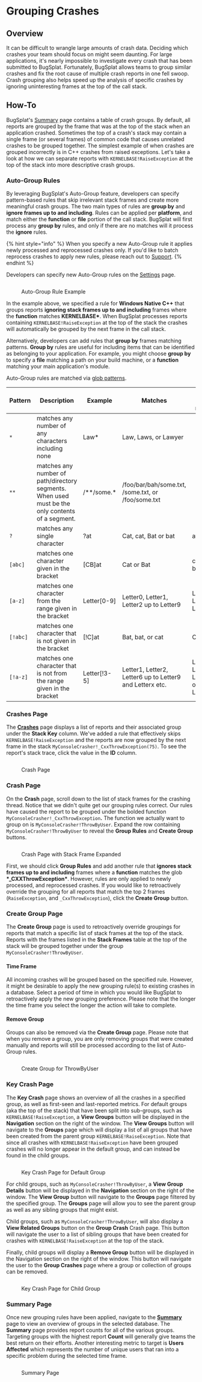 # Grouping Crashes

## Overview

It can be difficult to wrangle large amounts of crash data. Deciding which crashes your team should focus on might seem daunting. For large applications, it's nearly impossible to investigate every crash that has been submitted to BugSplat. Fortunately, BugSplat allows teams to group similar crashes and fix the root cause of multiple crash reports in one fell swoop. Crash grouping also helps speed up the analysis of specific crashes by ignoring uninteresting frames at the top of the call stack.

## How-To

BugSplat's [Summary](https://app.bugsplat.com/v2/summary) page contains a table of crash groups. By default, all reports are grouped by the frame that was at the top of the stack when an application crashed. Sometimes the top of a crash's stack may contain a single frame (or several frames) of common code that causes unrelated crashes to be grouped together. The simplest example of when crashes are grouped incorrectly is in C++ crashes from raised exceptions. Let's take a look at how we can separate reports with `KERNELBASE!RaiseException` at the top of the stack into more descriptive crash groups.

### Auto-Group Rules

By leveraging BugSplat's Auto-Group feature, developers can specify pattern-based rules that skip irrelevant stack frames and create more meaningful crash groups. The two main types of rules are **group by** and **ignore frames up to and including**. Rules can be applied per **platform**, and match either the **function** or **file** portion of the call stack. BugSplat will first process any **group by** rules, and only if there are no matches will it process the **ignore** rules.

{% hint style="info" %}
When you specify a new Auto-Group rule it applies newly processed and reprocessed crashes only. If you'd like to batch reprocess crashes to apply new rules, please reach out to [Support](mailto:support@bugsplat.com).
{% endhint %}

Developers can specify new Auto-Group rules on the [Settings](https://app.bugsplat.com/v2/settings/database/grouping) page.

<figure><img src="../../.gitbook/assets/auto-group.gif" alt=""><figcaption><p>Auto-Group Rule Example</p></figcaption></figure>

In the example above, we specified a rule for **Windows Native C++** that groups reports **ignoring stack frames up to and including** frames where the **function** matches **KERNELBASE\***. When BugSplat processes reports containing `KERNELBASE!RaiseException` at the top of the stack the crashes will automatically be grouped by the next frame in the call stack.

Alternatively, developers can add rules that **group by** frames matching patterns. **Group by** rules are useful for including items that can be identified as belonging to your application. For example, you might choose **group by** to specify a **file** matching a path on your build machine, or a **function** matching your main application's module.

Auto-Group rules are matched via [glob patterns](https://en.wikipedia.org/wiki/Glob\_\(programming\)).

| Pattern  | Description                                                                                      | Example       | Matches                                                  | Does not match                        |
| -------- | ------------------------------------------------------------------------------------------------ | ------------- | -------------------------------------------------------- | ------------------------------------- |
| `*`      | matches any number of any characters including none                                              | Law\*         | Law, Laws, or Lawyer                                     |                                       |
| `**`     | matches any number of path/directory segments. When used must be the only contents of a segment. | /\*\*/some.\* | /foo/bar/bah/some.txt, /some.txt, or /foo/some.txt       |                                       |
| `?`      | matches any single character                                                                     | ?at           | Cat, cat, Bat or bat                                     | at                                    |
| `[abc]`  | matches one character given in the bracket                                                       | \[CB]at       | Cat or Bat                                               | cat or bat                            |
| `[a-z]`  | matches one character from the range given in the bracket                                        | Letter\[0-9]  | Letter0, Letter1, Letter2 up to Letter9                  | Letters, Letter or Letter10           |
| `[!abc]` | matches one character that is not given in the bracket                                           | \[!C]at       | Bat, bat, or cat                                         | Cat                                   |
| `[!a-z]` | matches one character that is not from the range given in the bracket                            | Letter\[!3-5] | Letter1, Letter2, Letter6 up to Letter9 and Letterx etc. | Letter3, Letter4, Letter5 or Letterxx |

### Crashes Page

The [**Crashes**](https://app.bugsplat.com/v2/crashes) page displays a list of reports and their associated group under the **Stack Key** column. We've added a rule that effectively skips `KERNELBASE!RaiseException` and the reports are now grouped by the next frame in the stack `MyConsoleCrasher!_CxxThrowException(75)`. To see the report's stack trace, click the value in the **ID** column.

<figure><img src="../../.gitbook/assets/image (1).png" alt=""><figcaption><p>Crash Page</p></figcaption></figure>

### Crash Page

On the **Crash** page, scroll down to the list of stack frames for the crashing thread. Notice that we didn't quite get our grouping rules correct. Our rules have caused the report to be grouped under the bolded function `MyConsoleCrasher!_CxxThrowException`**.** The function we actually want to group on is `MyConsoleCrasher!ThrowByUser`. Expand the row containing `MyConsoleCrasher!ThrowByUser` to reveal the **Group Rules** and **Create Group** buttons.

<figure><img src="../../.gitbook/assets/image (16).png" alt=""><figcaption><p>Crash Page with Stack Frame Expanded</p></figcaption></figure>

First, we should click **Group Rules** and add another rule that **ignores stack frames up to and including** frames where a **function** matches the glob **\*\_CXXThrowException\***. However, rules are only applied to newly processed, and reprocessed crashes. If you would like to retroactively override the grouping for all reports that match the top 2 frames (`RaiseException`, and `_CxxThrowException`), click the **Create Group** button.

### Create Group Page

The **Create Group** page is used to retroactively override groupings for reports that match a specific list of stack frames at the top of the stack. Reports with the frames listed in the **Stack Frames** table at the top of the stack will be grouped together under the group `MyConsoleCrasher!ThrowByUser`.

#### Time Frame

All incoming crashes will be grouped based on the specified rule. However, it might be desirable to apply the new grouping rule(s) to existing crashes in a database. Select a period of time in which you would like BugSplat to retroactively apply the new grouping preference. Please note that the longer the time frame you select the longer the action will take to complete.

#### Remove Group

Groups can also be removed via the **Create Group** page. Please note that when you remove a group, you are only removing groups that were created manually and reports will still be processed according to the list of Auto-Group rules.&#x20;

<figure><img src="../../.gitbook/assets/create-group.gif" alt=""><figcaption><p>Create Group for ThrowByUser</p></figcaption></figure>

### Key Crash Page

The **Key Crash** page shows an overview of all the crashes in a specified group, as well as first-seen and last-reported metrics. For default groups (aka the top of the stack) that have been split into sub-groups, such as `KERNELBASE!RaiseException`, a **View Groups** button will be displayed in the **Navigation** section on the right of the window. The **View Groups** button will navigate to the **Groups** page which will display a list of all groups that have been created from the parent group `KERNELBASE!RaiseException`. Note that since all crashes with `KERNELBASE!RaiseException` have been grouped crashes will no longer appear in the default group, and can instead be found in the child groups.

<figure><img src="../../.gitbook/assets/image (2).png" alt=""><figcaption><p>Key Crash Page for Default Group</p></figcaption></figure>

For child groups, such as `MyConsoleCrasher!ThrowByUser`, a **View Group Details** button will be displayed in the **Navigation** section on the right of the window. The **View Group** button will navigate to the **Groups** page filtered by the specified group. The **Groups** page will allow you to see the parent group as well as any sibling groups that might exist.

Child groups, such as `MyConsoleCrasher!ThrowByUser`, will also display a **View Related Groups** button on the **Group Crash** Crash page. This button will navigate the user to a list of sibling groups that have been created for crashes with `KERNELBASE!RaiseException` at the top of the stack.

Finally, child groups will display a **Remove Group** button will be displayed in the Navigation section on the right of the window. This button will navigate the user to the **Group Crashes** page where a group or collection of groups can be removed.

<figure><img src="../../.gitbook/assets/image (4).png" alt=""><figcaption><p>Key Crash Page for Child Group</p></figcaption></figure>

### Summary Page

Once new grouping rules have been applied, navigate to the [**Summary**](https://app.bugsplat.com/v2/summary) page to view an overview of groups in the selected database. The **Summary** page provides report counts for all of the various groups. Targeting groups with the highest report **Count** will generally give teams the best return on their efforts. Another interesting metric to target is **Users Affected** which represents the number of unique users that ran into a specific problem during the selected time frame.

<figure><img src="../../.gitbook/assets/image (15).png" alt=""><figcaption><p>Summary Page</p></figcaption></figure>

